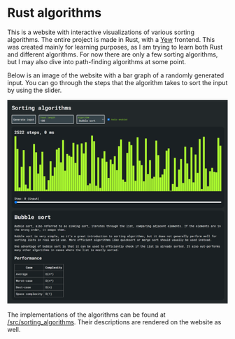# Rust algorithms

This is a website with interactive visualizations of various sorting algorithms. The entire project is made in Rust, with a [Yew](https://yew.rs) frontend. This was created mainly for learning purposes, as I am trying to learn both Rust and different algorithms. For now there are only a few sorting algorithms, but I may also dive into path-finding algorithms at some point.

Below is an image of the website with a bar graph of a randomly generated input. You can go through the steps that the algorithm takes to sort the input by using the slider.

![An image of the website with a bar graph of random numbers.](/sorting_algorithms_website.png)

The implementations of the algorithms can be found at [/src/sorting_algorithms](/src/sorting_algorithms). Their descriptions are rendered on the website as well.
